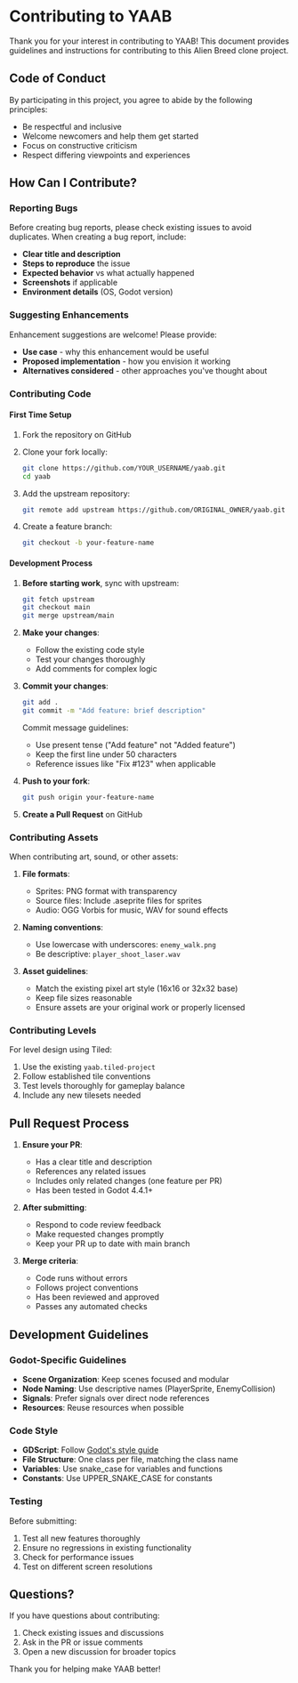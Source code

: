 # Contributing to YAAB

Thank you for your interest in contributing to YAAB! This document provides guidelines and instructions for contributing to this Alien Breed clone project.

## Code of Conduct

By participating in this project, you agree to abide by the following principles:

- Be respectful and inclusive
- Welcome newcomers and help them get started
- Focus on constructive criticism
- Respect differing viewpoints and experiences

## How Can I Contribute?

### Reporting Bugs

Before creating bug reports, please check existing issues to avoid duplicates. When creating a bug report, include:

- **Clear title and description**
- **Steps to reproduce** the issue
- **Expected behavior** vs what actually happened
- **Screenshots** if applicable
- **Environment details** (OS, Godot version)

### Suggesting Enhancements

Enhancement suggestions are welcome! Please provide:

- **Use case** - why this enhancement would be useful
- **Proposed implementation** - how you envision it working
- **Alternatives considered** - other approaches you've thought about

### Contributing Code

#### First Time Setup

1. Fork the repository on GitHub
2. Clone your fork locally:

   ```bash
   git clone https://github.com/YOUR_USERNAME/yaab.git
   cd yaab
   ```

3. Add the upstream repository:

   ```bash
   git remote add upstream https://github.com/ORIGINAL_OWNER/yaab.git
   ```

4. Create a feature branch:

   ```bash
   git checkout -b your-feature-name
   ```

#### Development Process

1. **Before starting work**, sync with upstream:

   ```bash
   git fetch upstream
   git checkout main
   git merge upstream/main
   ```

2. **Make your changes**:
   - Follow the existing code style
   - Test your changes thoroughly
   - Add comments for complex logic

3. **Commit your changes**:

   ```bash
   git add .
   git commit -m "Add feature: brief description"
   ```

   Commit message guidelines:
   - Use present tense ("Add feature" not "Added feature")
   - Keep the first line under 50 characters
   - Reference issues like "Fix #123" when applicable

4. **Push to your fork**:

   ```bash
   git push origin your-feature-name
   ```

5. **Create a Pull Request** on GitHub

### Contributing Assets

When contributing art, sound, or other assets:

1. **File formats**:
   - Sprites: PNG format with transparency
   - Source files: Include .aseprite files for sprites
   - Audio: OGG Vorbis for music, WAV for sound effects

2. **Naming conventions**:
   - Use lowercase with underscores: `enemy_walk.png`
   - Be descriptive: `player_shoot_laser.wav`

3. **Asset guidelines**:
   - Match the existing pixel art style (16x16 or 32x32 base)
   - Keep file sizes reasonable
   - Ensure assets are your original work or properly licensed

### Contributing Levels

For level design using Tiled:

1. Use the existing `yaab.tiled-project`
2. Follow established tile conventions
3. Test levels thoroughly for gameplay balance
4. Include any new tilesets needed

## Pull Request Process

1. **Ensure your PR**:
   - Has a clear title and description
   - References any related issues
   - Includes only related changes (one feature per PR)
   - Has been tested in Godot 4.4.1+

2. **After submitting**:
   - Respond to code review feedback
   - Make requested changes promptly
   - Keep your PR up to date with main branch

3. **Merge criteria**:
   - Code runs without errors
   - Follows project conventions
   - Has been reviewed and approved
   - Passes any automated checks

## Development Guidelines

### Godot-Specific Guidelines

- **Scene Organization**: Keep scenes focused and modular
- **Node Naming**: Use descriptive names (PlayerSprite, EnemyCollision)
- **Signals**: Prefer signals over direct node references
- **Resources**: Reuse resources when possible

### Code Style

- **GDScript**: Follow [Godot's style guide](https://docs.godotengine.org/en/stable/tutorials/scripting/gdscript/gdscript_styleguide.html)
- **File Structure**: One class per file, matching the class name
- **Variables**: Use snake_case for variables and functions
- **Constants**: Use UPPER_SNAKE_CASE for constants

### Testing

Before submitting:

1. Test all new features thoroughly
2. Ensure no regressions in existing functionality
3. Check for performance issues
4. Test on different screen resolutions

## Questions?

If you have questions about contributing:

1. Check existing issues and discussions
2. Ask in the PR or issue comments
3. Open a new discussion for broader topics

Thank you for helping make YAAB better!
